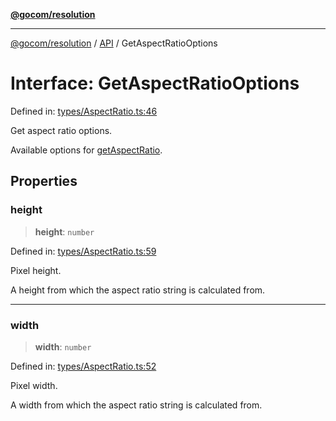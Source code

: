 [**@gocom/resolution**](../README.md)

***

[@gocom/resolution](../README.md) / [API](../Public/API.md) / GetAspectRatioOptions

# Interface: GetAspectRatioOptions

Defined in: [types/AspectRatio.ts:46](https://github.com/gocom/resolution/blob/71b3ec607fff6a846b2ca9bab40c4797a35335ad/src/types/AspectRatio.ts#L46)

Get aspect ratio options.

Available options for [getAspectRatio](../API/API.getAspectRatio.md).

## Properties

### height

> **height**: `number`

Defined in: [types/AspectRatio.ts:59](https://github.com/gocom/resolution/blob/71b3ec607fff6a846b2ca9bab40c4797a35335ad/src/types/AspectRatio.ts#L59)

Pixel height.

A height from which the aspect ratio string is calculated from.

***

### width

> **width**: `number`

Defined in: [types/AspectRatio.ts:52](https://github.com/gocom/resolution/blob/71b3ec607fff6a846b2ca9bab40c4797a35335ad/src/types/AspectRatio.ts#L52)

Pixel width.

A width from which the aspect ratio string is calculated from.
